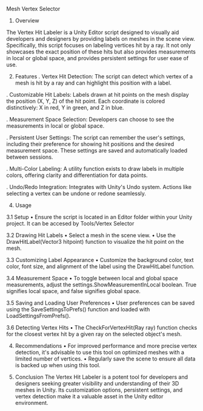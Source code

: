 Mesh Vertex Selector
1. Overview
   
The Vertex Hit Labeler is a Unity Editor script designed to visually aid developers and designers by providing labels on meshes in the scene view. Specifically, this script focuses on labeling vertices hit by a ray. It not only showcases the exact position of these hits but also provides measurements in local or global space, and provides persistent settings for user ease of use.

2. Features
.	Vertex Hit Detection: The script can detect which vertex of a mesh is hit by a ray and can highlight this position with a label.

.	Customizable Hit Labels: Labels drawn at hit points on the mesh display the position (X, Y, Z) of the hit point. Each coordinate is colored distinctively: X in red, Y in green, and Z in blue.

.	Measurement Space Selection: Developers can choose to see the measurements in local or global space.

.	Persistent User Settings: The script can remember the user's settings, including their preference for showing hit positions and the desired measurement space. These settings are saved and automatically loaded between sessions.

.	Multi-Color Labeling: A utility function exists to draw labels in multiple colors, offering clarity and differentiation for data points.

.	Undo/Redo Integration: Integrates with Unity's Undo system. Actions like selecting a vertex can be undone or redone seamlessly.

4. Usage

3.1 Setup
•	Ensure the script is located in an Editor folder within your Unity project. It can be accesed by Tools/Vertex Selector

3.2 Drawing Hit Labels
•	Select a mesh in the scene view.
•	Use the DrawHitLabel(Vector3 hitpoint) function to visualize the hit point on the mesh.

3.3 Customizing Label Appearance
•	Customize the background color, text color, font size, and alignment of the label using the DrawHitLabel function.

3.4 Measurement Space
•	To toggle between local and global space measurements, adjust the settings.ShowMeasurementInLocal boolean. True signifies local space, and false signifies global space.

3.5 Saving and Loading User Preferences
•	User preferences can be saved using the SaveSettingsToPrefs() function and loaded with LoadSettingsFromPrefs().

3.6 Detecting Vertex Hits
•	The CheckForVertexHit(Ray ray) function checks for the closest vertex hit by a given ray on the selected object's mesh.

4. Recommendations
•	For improved performance and more precise vertex detection, it's advisable to use this tool on optimized meshes with a limited number of vertices.
•	Regularly save the scene to ensure all data is backed up when using this tool.

5. Conclusion
The Vertex Hit Labeler is a potent tool for developers and designers seeking greater visibility and understanding of their 3D meshes in Unity. Its customization options, persistent settings, and vertex detection make it a valuable asset in the Unity editor environment.

